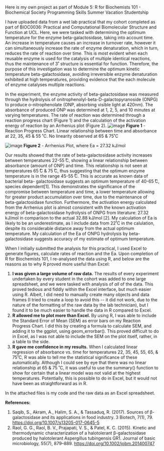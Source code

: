 Here is my own project as part of Module 5: R for Biochemists 101 - Biochemical Society Programming Skills Summer Vacation Studentship

I have uploaded data from a wet lab practical that my cohort completed as part of BIOC0036: Practical and Computational Biomolecular Structure and Function at UCL. Here, we were tasked with determining the optimum temperature for the enzyme beta-galactosidase, taking into account time. An increase in temperature causes an increase in turnover rate, however it can simultaneously increase the rate of enzyme denaturation, which in turn, reduces the rate of reaction over time. This is most evident when each reusable enzyme is used for the catalysis of multiple identical reactions, thus the maintenance of 3˚ structure is essential for function. Therefore, the purpose of this investigation was to determine the optimum kinetic temperature beta-galactosidase, avoiding irreversible enzyme denaturation exhibited at high temperatures, providing evidence that the each molecule of enzyme catalyses multiple reactions. 

In the experiment, the enzyme activity of beta-galactosidase was measured  through the hydrolysis of onitrophenolyl-beta-D-galactopyranoside (ONPG) to produce o-nitrophenolate (ONP, absorbing visible light at 420nm). The absorbance of produced ONP was determined at 1, 2, 5, and 10 minutes at varying temperatures.
The rate of reaction was determined through a reaction progress chart (Figure 1) and the calculation of the activation energy of reaction by an Arrhenius plot (Figure 2).
![image](https://github.com/user-attachments/assets/e3ad4d8e-beaf-46a5-ad24-9211507a47a0) **Figure 1** - Reaction Progress Chart. Linear relationship between time and absorbance at 22, 35, 45 & 55 ˚C. No linearity observed at 65 & 75˚C

![image](https://github.com/user-attachments/assets/18b69717-a1ff-4c2b-815b-162a5da5d964) **Figure 2** - Arrhenius Plot, where Ea = 27.32 kJ/mol

Our results showed that the rate of beta-galactosidase activity increases between temperatures 22-55 ̊C, showing a linear relationship between absorbance (amount of ONP) and time. This relationship is not seen at temperatures 65 ̊C & 75 ̊C, thus suggesting that the optimum enzyme temperature is in the range 45-55 ̊C. This is accurate as known data of bacterial beta- galactosidase suggests an optimum temperature of 40-65 ̊C, species dependent[1]. This demonstrates the significance of the compromise between temperature and time, a lower temperature allowing for greater product accumulation over time, due to the maintenance of beta-galactosidase function. 
Furthermore, the activation energy calculated from the Arrhenius plot is almost consistent with the known activation energy of beta-galactosidase hydrolysis of ONPG from literature: 27.32 kJ/mol in comparison to the actual 32.88 kJ/mol [2]. My calculation of Ea is likely to be an underestimate, as I include data from 22˚C in the calulation, despite its considerable distance away from the actual optimum temperature. My calculation of the Ea of ONPG hydrolysis by beta-galactosidase suggests accuracy of my estimate of optimum temperature.   


When I initially submitted the analysis for this practical, I used Excel to generate figures, calculate rates of reaction and the Ea. Upon completion of R for Biochemists 101, I re-analysed the data using R, and below are the reasons as to why R proved more useful than Excel:

1) **I was given a large volume of raw data.** The results of every experiment undertaken by every student in the cohort was added to one large spreadsheet, and we were tasked with analysis of _all_ of the data. This proved tedious and fiddly within the Excel interface, but much easier using R. Albeit, I did need to manually create many objects and data frames (I tried to create a loop to avoid this -- it did not work, due to the nature of the formatting of the raw data by the lab technician), but I found it to be much easier to handle the data in R compared to Excel.
2) **R allowed me to plot more than Excel.** By using R, I was able to include the Standard Error of Mean (SEM) as error bars on my Reaction Progress Chart. I did this by creating a formula to calculate SEM, and adding it to the ggplot, using geom_errorbar(). This proved difficult to do in Excel, as I was not able to include the SEM on the plot itself, rather, in a table to the side.
3) **R gave me confidence in my results.** When I calculated linear regression of absorbance vs. time for temperatures 22, 35, 45, 55, 65, & 75˚C, R was able to tell me the statistical significance of these automatically. Although I could see by eye that there was no linear relationship at 65 & 75 ˚C, it was useful to use the summary() function to show for certain that a linear model was not valid at the highest temperatures. Potentially, this is possible to do in Excel, but it would not have been as straightforward as in R.

In the attached files is my code and the raw data as an Excel spreadsheet. 



**References:**
1. Saqib, S., Akram, A., Halim, S. A., & Tassaduq, R. (2017). Sources of β-galactosidase and its applications in food industry. 3 Biotech, 7(1), 79. https://doi.org/10.1007/s13205-017-0645-5
2. Raol, G. G., Raol, B. V., Prajapati, V. S., & Patel, K. C. (2015). Kinetic and thermodynamic characterization of a halotolerant β-galactosidase produced by halotolerant Aspergillus tubingensis GR1. Journal of basic microbiology, 55(7), 879–889. https://doi.org/10.1002/jobm.201400747
